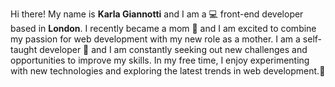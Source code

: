 Hi there! My name is **Karla Giannotti** and I am a 💻 front-end developer based in **London**. I recently became a mom 🤱 and I am excited to combine my passion for web development with my new role as a mother. I am a self-taught developer 🧠 and I am constantly seeking out new challenges and opportunities to improve my skills. In my free time, I enjoy experimenting with new technologies and exploring the latest trends in web development.🚀
